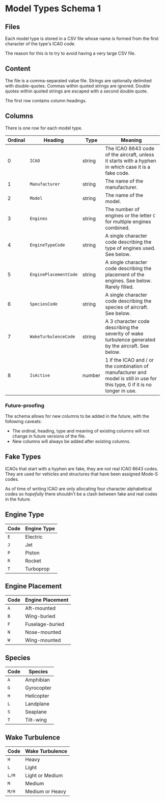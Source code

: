 # Model Types Schema 1

## Files

Each model type is stored in a CSV file whose name is formed from the first
character of the type's ICAO code.

The reason for this is to try to avoid having a very large CSV file.

## Content

The file is a comma-separated value file. Strings are optionally
delimited with double-quotes. Commas within quoted strings are
ignored. Double quotes within quoted strings are escaped with
a second double quote.

The first row contains column headings.

## Columns

There is one row for each model type.

| Ordinal | Heading               | Type   | Meaning |
| ---     | ---                   | ---    | --- |
| 0       | `ICAO`                | string | The ICAO 8643 code of the aircraft, unless it starts with a hyphen in which case it is a fake code. |
| 1       | `Manufacturer`        | string | The name of the manufacturer. |
| 2       | `Model`               | string | The name of the model. |
| 3       | `Engines`             | string | The number of engines or the letter `C` for multiple engines combined. |
| 4       | `EngineTypeCode`      | string | A single character code describing the type of engines used. See below. |
| 5       | `EnginePlacementCode` | string | A single character code describing the placement of the engines. See below. Rarely filled. |
| 6       | `SpeciesCode`         | string | A single character code describing the species of aircraft. See below. |
| 7       | `WakeTurbulenceCode`  | string | A 3 character code describing the severity of wake turbulence generated by the aircraft. See below. |
| 8       | `IsActive`            | number | 1 if the ICAO and / or the combination of manufacturer and model is still in use for this type, 0 if it is no longer in use. |

### Future-proofing
The schema allows for new columns to be added in the future, with the
following caveats:

* The ordinal, heading, type and meaning of existing columns will not change
  in future versions of the file.
* New columns will always be added after existing columns.

## Fake Types

ICAOs that start with a hyphen are fake, they are not real ICAO 8643 codes. They are
used for vehicles and structures that have been assigned Mode-S codes.

As of time of writing ICAO are only allocating four character alphabetical codes so
*hopefully* there shouldn't be a clash between fake and real codes in the future.

## Engine Type

| Code | Engine Type |
| ---  | --- |
| `E`  | Electric |
| `J`  | Jet |
| `P`  | Piston |
| `R`  | Rocket |
| `T`  | Turboprop |

## Engine Placement

| Code | Engine Placement |
| ---  | --- |
| `A`  | Aft-mounted |
| `B`  | Wing-buried |
| `F`  | Fuselage-buried |
| `N`  | Nose-mounted |
| `W`  | Wing-mounted |

## Species

| Code | Species |
| ---  | --- |
| `A`  | Amphibian |
| `G`  | Gyrocopter |
| `H`  | Helicopter |
| `L`  | Landplane |
| `S`  | Seaplane |
| `T`  | Tilt-wing |

## Wake Turbulence

| Code  | Wake Turbulence |
| ---   | --- |
| `H`   | Heavy |
| `L`   | Light |
| `L/M` | Light or Medium |
| `M`   | Medium |
| `M/H` | Medium or Heavy |
